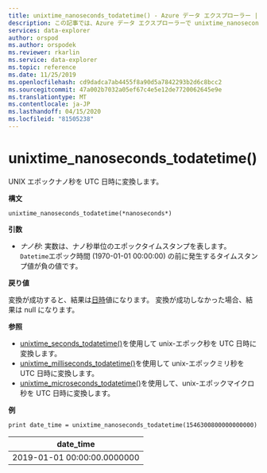 ```yaml
---
title: unixtime_nanoseconds_todatetime() - Azure データ エクスプローラー |マイクロソフトドキュメント
description: この記事では、Azure データ エクスプローラーで unixtime_nanoseconds_todatetime() について説明します。
services: data-explorer
author: orspod
ms.author: orspodek
ms.reviewer: rkarlin
ms.service: data-explorer
ms.topic: reference
ms.date: 11/25/2019
ms.openlocfilehash: cd9dadca7ab4455f8a90d5a7842293b2d6c8bcc2
ms.sourcegitcommit: 47a002b7032a05ef67c4e5e12de7720062645e9e
ms.translationtype: MT
ms.contentlocale: ja-JP
ms.lasthandoff: 04/15/2020
ms.locfileid: "81505238"
---
```

# <a name="unixtime_nanoseconds_todatetime"></a>unixtime_nanoseconds_todatetime()

UNIX エポックナノ秒を UTC 日時に変換します。

**構文**

`unixtime_nanoseconds_todatetime(*nanoseconds*)`

**引数**

* *ナノ秒*: 実数は、ナノ秒単位のエポックタイムスタンプを表します。 `Datetime`エポック時間 (1970-01-01 00:00:00) の前に発生するタイムスタンプ値が負の値です。

**戻り値**

変換が成功すると、結果は[日時](./scalar-data-types/datetime.md)値になります。 変換が成功しなかった場合、結果は null になります。

**参照**

* [unixtime_seconds_todatetime()](unixtime-seconds-todatetimefunction.md)を使用して unix-エポック秒を UTC 日時に変換します。
* [unixtime_milliseconds_todatetime()](unixtime-milliseconds-todatetimefunction.md)を使用して unix-エポックミリ秒を UTC 日時に変換します。
* [unixtime_microseconds_todatetime()](unixtime-microseconds-todatetimefunction.md)を使用して、unix-エポックマイクロ秒を UTC 日時に変換します。

**例**

```kusto
print date_time = unixtime_nanoseconds_todatetime(1546300800000000000)
```

|date_time|
|---|
|2019-01-01 00:00:00.0000000|
